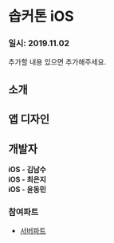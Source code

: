 # 솝커톤 iOS

###  일시: 2019.11.02

추가할 내용 있으면 추가해주세요.


## 소개

## 앱 디자인

## 개발자
__iOS - 김남수__
<br>
__iOS - 최은지__
<br>
__iOS - 윤동민__

### 참여파트
* [서버파트](https://github.com/Sopkarthon/Server)